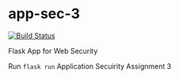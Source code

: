 # app-sec-3

[![Build Status](https://api.travis-ci.org/rennergade/app-sec-3.svg?branch=master)](https://travis-ci.org/rennergade/app-sec-3)

Flask App for Web Security

Run `flask run`
Application Secuirity Assignment 3
